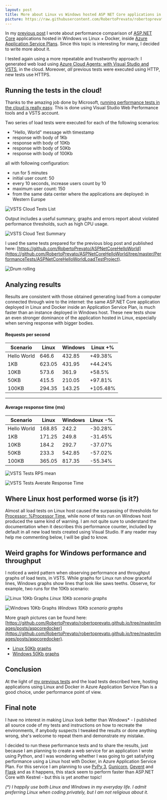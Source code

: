 ```yaml
---
layout: post
title: More about Linux vs Windows hosted ASP NET Core applications in Azure Application Service Plan
picture: https://raw.githubusercontent.com/RobertoPrevato/robertoprevato.github.io/master/images/posts/aspcoredocker/win-vs-linux-azure-host.png
---
```


In my [previous post](https://robertoprevato.github.io/Comparing-Linux-hosted-to-Windows-hosted-ASP-NET-Core-applications-in-Azure-Application-Service-Plan/) I wrote about performance comparison of [ASP.NET Core](https://docs.microsoft.com/en-us/aspnet/core/) applications hosted in Windows vs Linux + Docker, inside [Azure Application Service Plans](https://docs.microsoft.com/en-us/azure/app-service/azure-web-sites-web-hosting-plans-in-depth-overview). Since this topic is interesting for many, I decided to write more about it. 

I tested again using a more repeatable and trustworthy approach: I generated web load using [Azure Cloud Agents; with Visual Studio and VSTS](https://docs.microsoft.com/en-us/vsts/load-test/getting-started-with-performance-testing), in the cloud. Moreover, *all* previous tests were executed using HTTP, new tests use HTTPS.

## Running the tests in the cloud!
Thanks to the amazing job done by Microsoft, [running performance tests in the cloud is really easy](https://docs.microsoft.com/en-us/vsts/load-test/getting-started-with-performance-testing). This is done using Visual Studio Web Performance tools and a VSTS account.

Two series of load tests were executed for each of the following scenarios:
* "Hello, World" message with timestamp
* response with body of 1Kb
* response with body of 10Kb
* response with body of 50Kb
* response with body of 100Kb

all with following configuration:
* run for 5 minutes
* initial user count: 50
* every 10 seconds, increase users count by 10
* maximum user count: 150
* from the same data center where the applications are deployed: in Western Europe

![VSTS Cloud Tests List](https://raw.githubusercontent.com/RobertoPrevato/robertoprevato.github.io/master/images/posts/aspcoredocker/load-tests-list.png)

Output includes a useful summary, graphs and errors report about violated performance thresholds, such as high CPU usage. 

![VSTS Cloud Test Summary](https://raw.githubusercontent.com/RobertoPrevato/robertoprevato.github.io/master/images/posts/aspcoredocker/loadtest-summary.png)

I used the same tests prepared for the previous blog post and published here: [https://github.com/RobertoPrevato/ASPNetCoreHelloWorld](https://github.com/RobertoPrevato/ASPNetCoreHelloWorld/tree/master/PerformanceTests/ASPNetCoreHelloWorldLoadTestProject).

![Drum rolling](https://raw.githubusercontent.com/RobertoPrevato/robertoprevato.github.io/master/images/posts/aspcoredocker/drum-roll.gif)

## Analyzing results
Results are consistent with those obtained generating load from a computer connected through wire to the internet: the same ASP.NET Core application deployed in Linux and Docker inside an Application Service Plan, is much faster than an instance deployed in Windows host. These new tests show an even stronger dominance of the application hosted in Linux, especially when serving response with bigger bodies.

#### Requests per second

| Scenario | Linux | Windows | Linux +% |
|----------|-------|---------|-------|
| Hello World | 646.6 | 432.85 | +49.38% |
| 1KB | 623.05 | 431.95 | +44.24% |
| 10KB | 573.6 | 361.9 | +58.5% |
| 50KB | 415.5 | 210.05 | +97.81% |
| 100KB | 294.35 | 143.25 | +105.48% |

---

#### Average response time (ms)

| Scenario | Linux | Windows | Linux -% |
|---------|-------|--------|-------|
| Hello World | 168.85 | 242.2 | -30.28% |
| 1KB | 171.25 | 249.8 | -31.45% |
| 10KB | 184.2 | 292.7 | -37.07% |
| 50KB | 233.3 | 542.85 | -57.02% |
| 100KB | 365.05 | 817.35 | -55.34% |


![VSTS Tests RPS mean](https://raw.githubusercontent.com/RobertoPrevato/robertoprevato.github.io/master/images/posts/aspcoredocker/vsts-cloud-tests-rps-mean.png)

![VSTS Tests Averate Response Time](https://raw.githubusercontent.com/RobertoPrevato/robertoprevato.github.io/master/images/posts/aspcoredocker/vsts-cloud-tests-avg-response-time.png)

## Where Linux host performed worse (is it?)
Almost all load tests on Linux host caused the surpassing of thresholds for [Processor: %Processor Time](https://technet.microsoft.com/en-us/library/bb734903.aspx), while none of tests run on Windows host produced the same kind of warning. I am not quite sure to understand the documentation when it describes this performance counter, included by default in all new load tests created using Visual Studio. If any reader may help me commenting below, I will be glad to know.

## Weird graphs for Windows performance and throughput
I noticed a weird pattern when observing performance and throughput graphs of load tests, in VSTS. While graphs for Linux run show graceful lines, Windows graphs show lines that look like saws teeths. Observe, for example, two runs for the 10Kb scenario:

![Linux 10Kb Graphs](https://raw.githubusercontent.com/RobertoPrevato/robertoprevato.github.io/master/images/posts/aspcoredocker/linux-10kb-graphs.png)
_Linux 10Kb scenario graphs_

![Windows 10Kb Graphs](https://raw.githubusercontent.com/RobertoPrevato/robertoprevato.github.io/master/images/posts/aspcoredocker/windows-10kb-graphs.png)
_Windows 10Kb scenario graphs_

More graph pictures can be found here: [https://github.com/RobertoPrevato/robertoprevato.github.io/tree/master/images/posts/aspcoredocker](https://github.com/RobertoPrevato/robertoprevato.github.io/tree/master/images/posts/aspcoredocker).

* [Linux 50Kb graphs](https://raw.githubusercontent.com/RobertoPrevato/robertoprevato.github.io/master/images/posts/aspcoredocker/linux-50kb-graphs.png)
* [Windows 50Kb graphs](https://raw.githubusercontent.com/RobertoPrevato/robertoprevato.github.io/master/images/posts/aspcoredocker/windows-50kb-graphs.png)

## Conclusion
At the light of [my previous tests](https://robertoprevato.github.io/Comparing-Linux-hosted-to-Windows-hosted-ASP-NET-Core-applications-in-Azure-Application-Service-Plan/) and the load tests described here, hosting applications using Linux and Docker in Azure Application Service Plan is a good choice, under performance point of view. 

## Final note

I have no interest in making Linux look better than Windows* - I published all source code of my tests and instructions on how to recreate the environments, if anybody suspects I tweaked the results or done anything wrong, she's welcome to repeat them and demonstrate my mistake. 

I decided to run these performance tests and to share the results, just because I am planning to create a web service for an application I wrote using Python, and I was wondering whether I was going to get satisfying performance using a Linux host with Docker, in Azure Application Service Plan. For this service I am planning to use [PyPy 3](http://pypy.org), [Gunicorn](http://gunicorn.org), [Gevent](http://sdiehl.github.io/gevent-tutorial/#greenlets) and [Flask](http://flask.pocoo.org) and as it happens, this stack seem to perform faster than ASP.NET Core with Kestrel - but this is yet another topic!

_(*) I happily use both Linux and Windows in my everyday life. I admit preferring Linux when coding privately, but I am not religious about it._